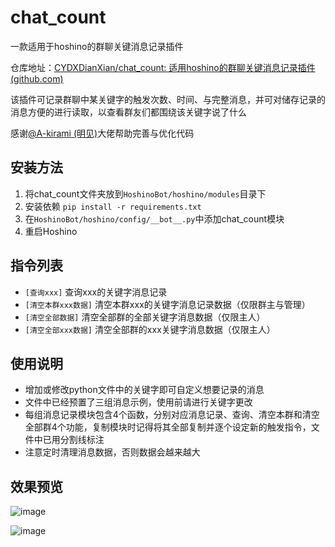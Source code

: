 # chat_count

一款适用于hoshino的群聊关键消息记录插件

仓库地址：[CYDXDianXian/chat_count: 适用hoshino的群聊关键消息记录插件 (github.com)](https://github.com/CYDXDianXian/chat_count)

该插件可记录群聊中某关键字的触发次数、时间、与完整消息，并可对储存记录的消息方便的进行读取，以查看群友们都围绕该关键字说了什么

感谢[@A-kirami (明见)](https://github.com/A-kirami)大佬帮助完善与优化代码

## 安装方法

1. 将chat_count文件夹放到`HoshinoBot/hoshino/modules`目录下
2. 安装依赖 `pip install -r requirements.txt`
3. 在`HoshinoBot/hoshino/config/__bot__.py`中添加chat_count模块
4. 重启Hoshino

## 指令列表

- `[查询xxx]` 查询xxx的关键字消息记录
- `[清空本群xxx数据]` 清空本群xxx的关键字消息记录数据（仅限群主与管理）
- `[清空全部数据]` 清空全部群的全部关键字消息数据（仅限主人）
- `[清空全部xxx数据]` 清空全部群的xxx关键字消息数据（仅限主人）

## 使用说明

- 增加或修改python文件中的关键字即可自定义想要记录的消息
- 文件中已经预置了三组消息示例，使用前请进行关键字更改
- 每组消息记录模块包含4个函数，分别对应消息记录、查询、清空本群和清空全部群4个功能，复制模块时记得将其全部复制并逐个设定新的触发指令，文件中已用分割线标注
- 注意定时清理消息数据，否则数据会越来越大

## 效果预览
![image](https://user-images.githubusercontent.com/71607036/156898481-3884aecf-5a50-4a39-ad50-c738d3f0ff62.png)

![image](https://user-images.githubusercontent.com/71607036/156898490-9623bd47-c588-45bc-ae6c-e3d997840a64.png)
